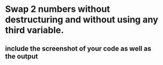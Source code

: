 # Swap 2 numbers without destructuring and without using any third variable.

## include the screenshot of your code as well as the output
